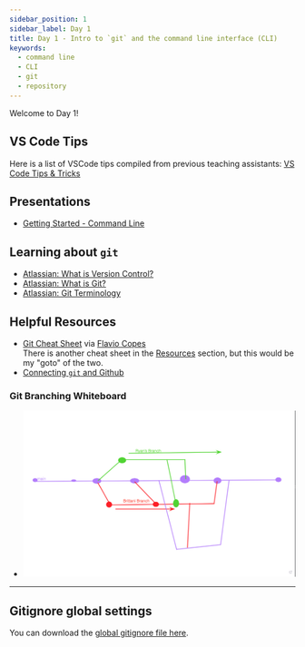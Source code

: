 ```yaml
---
sidebar_position: 1
sidebar_label: Day 1
title: Day 1 - Intro to `git` and the command line interface (CLI)
keywords:
  - command line
  - CLI
  - git
  - repository
---
```


<!-- markdownlint-disable no-inline-html -->

Welcome to Day 1!

## VS Code Tips

Here is a list of VSCode tips compiled from previous teaching assistants: [VS Code Tips & Tricks](/docs/resources/VSCode_Resources)

## Presentations

- [Getting Started - Command Line](https://docs.google.com/presentation/d/1aHnRox94IKTcYWrPo7SK6fk3bvf2UhFkTCl1ipCs4-c/edit?usp=sharing)

## Learning about `git`

- [Atlassian: What is Version Control?](https://www.atlassian.com/git/tutorials/what-is-version-control)
- [Atlassian: What is Git?](https://www.atlassian.com/git/tutorials/what-is-git)
- [Atlassian: Git Terminology](https://www.atlassian.com/git/glossary#terminology)

## Helpful Resources

- [Git Cheat Sheet](./assets/git-cheat-sheet.pdf) via [Flavio Copes](https://flaviocopes.com/books/)
  <br/>There is another cheat sheet in the [Resources](./resources/) section, but this would be my "goto" of the two.
- [Connecting `git` and Github](/docs/resources/connecting_git_github.md)

### Git Branching Whiteboard

- ![Git Branching Whiteboard](./assets/Git_Branch_Whiteboard.png)

---

## Gitignore global settings

You can download the [global gitignore file here](https://github.com/seanrreid/global_gitignore/blob/main/gitignore_global).
